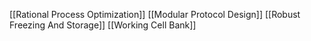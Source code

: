 [[Rational Process Optimization]]
[[Modular Protocol Design]]
[[Robust Freezing And Storage]]
[[Working Cell Bank]]
